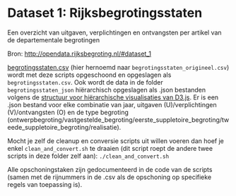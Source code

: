 # Dataset 1: Rijksbegrotingsstaten

Een overzicht van uitgaven, verplichtingen en ontvangsten per artikel van de departementale begrotingen

Bron: http://opendata.rijksbegroting.nl/#dataset_1

[begrotingsstaten.csv](http://opendata.rijksbegroting.nl/begrotingsstaten.csv) (hier hernoemd naar `begrotingsstaten_origineel.csv`) wordt met deze scripts opgeschoond en opgeslagen als `begrotingsstaten.csv`. Ook wordt de data in de folder `begrotingsstaten_json` hiërarchisch opgeslagen als .json bestanden volgens de [structuur voor hiërarchische visualisaties van D3.js](https://github.com/d3/d3-hierarchy/blob/master/README.md#hierarchy). Er is een .json bestand voor elke combinatie van jaar, uitgaven (U)/verplichtingen (V)/ontvangsten (O) en de type begroting (ontwerpbegroting/vastgestelde_begroting/eerste_suppletoire_begroting/tweede_suppletoire_begroting/realisatie).

Mocht je zelf de cleanup en conversie scripts uit willen voeren dan hoef je enkel `clean_and_convert.sh` te draaien (dit script roept de andere twee scripts in deze folder zelf aan): `./clean_and_convert.sh`

Alle opschoningstaken zijn gedocumenteerd in de code van de scripts (samen met de rijnummers in de .csv als de opschoning op specifieke regels van toepassing is).
